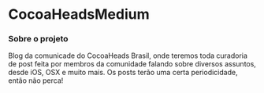 # CocoaHeadsMedium

### Sobre o projeto

Blog da comunicade do CocoaHeads Brasil, onde teremos toda curadoria de post feita por membros da comunidade falando sobre diversos assuntos, desde iOS, OSX e muito mais. Os posts terão uma certa periodicidade, então não perca! 